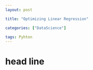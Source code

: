 ```yaml
---
layout: post

title: "Optimizing Linear Regression"

categories: ["DataScience"]

tags: Pyhton
---
```


# head line